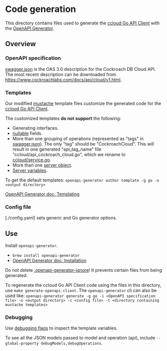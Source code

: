 # Code generation

This directory contains files used to generate the [ccloud Go API Client](../../docs/README.md) with the [OpenAPI Generator](https://openapi-generator.tech).

## Overview
### OpenAPI specification
[swagger.json](./swagger.json) is the OAS 3.0 description for the Cockroach DB Cloud API. The most recent description can be downloaded from https://www.cockroachlabs.com/docs/api/cloud/v1.html.

### Templates
Our modified [mustache](http://mustache.github.io/mustache.5.html) template files customize the generated code for the [ccloud Go API Client](../../docs/README.md). 

The customized templates __do not support__ the following:
- Generating interfaces.
- [nullable](https://github.com/OAI/OpenAPI-Specification/blob/main/versions/3.0.1.md#schemaNullable) fields.
- More than one grouping of operations (represented as "tags" in [swagger.json](./swagger.json)). The only "tag" should be "CockroachCloud". This will result in one generated "api_tag_name" file "ccloud/api_cockroach_cloud.go", which we rename to [ccloud/service.go](../../pkg/client/service.go).
- More than one [server object](https://github.com/OAI/OpenAPI-Specification/blob/main/versions/3.0.1.md#server-object).
- [Server variables](https://github.com/OAI/OpenAPI-Specification/blob/main/versions/3.0.1.md#server-variable-object).

To get the default templates:
`openapi-generator author template -g go -o <output directory>`

[OpenAPI Generator doc: Templating ](https://openapi-generator.tech/docs/templating/)

### Config file
[./config.yaml] sets generic and Go generator options.

## Use
Install `openapi-generator`. 
- `brew install openapi-generator`
- [OpenAPI Generator doc: Installation](https://openapi-generator.tech/docs/installation/)

Do not delete [.openapi-generator-ignore](../openapi-generator/.openapi-generator-ignore)! It prevents certain files from being generated. 

To regenerate the ccloud Go API Client code using the files in this directory, use `make generate-openapi-client`. 
The `openapi-generator` cli can also be used like:
`openapi-generator generate -g go -i <OpenAPI specification file> -o <output directory> -c <config file> -t <directory containing mustache templates>`

### Debugging
Use [debugging flags](https://openapi-generator.tech/docs/debugging/#templates) to inspect the template variables.

To see all the JSON models passed to model and operation (api), include `--global-property debugModels,debugOperations`.